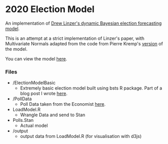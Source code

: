 # 2020 Election Model

An implementation of [Drew Linzer's dynamic Bayesian election forecasting model](https://votamatic.org/wp-content/uploads/2013/07/Linzer-JASA13.pdf).

This is an attempt at a strict implementation of Linzer's paper, with Multivariate Normals adapted from the code from Pierre Kremp's [version](http://www.slate.com/features/pkremp_forecast/report.html) of the model.

You can view the model [here](https://tomjs.org/projects/2020/).

### Files

* /ElectionModelBasic
  * Extremely basic election model built using bsts R package. Part of a blog post I wrote [here](https://tomjs.org/post/introtomodelling/).
* /PollData
  * Poll Data taken from the Economist [here](https://github.com/TheEconomist/us-potus-model/tree/master/data).
* LoadModel.R
  * Wrangle Data and send to Stan
* Polls.Stan
  * Actual model
* /output
  * output data from LoadModel.R (for visualisation with d3js)
